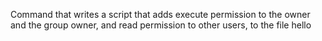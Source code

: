 Command that writes a script that adds execute permission to the owner and the group owner, and read permission to other users, to the file hello
